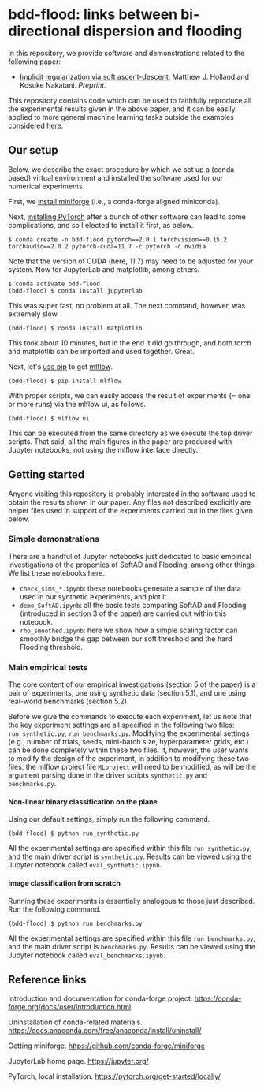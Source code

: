 # bdd-flood: links between bi-directional dispersion and flooding

In this repository, we provide software and demonstrations related to the following paper:

- [Implicit regularization via soft ascent-descent](https://arxiv.org/abs/2310.10006). Matthew J. Holland and Kosuke Nakatani. *Preprint*.

This repository contains code which can be used to faithfully reproduce all the experimental results given in the above paper, and it can be easily applied to more general machine learning tasks outside the examples considered here.

## Our setup

Below, we describe the exact procedure by which we set up a (conda-based) virtual environment and installed the software used for our numerical experiments.

First, we [install miniforge](https://github.com/conda-forge/miniforge) (i.e., a conda-forge aligned miniconda).

Next, [installing PyTorch](https://pytorch.org/) after a bunch of other software can lead to some complications, and so I elected to install it first, as below.

```
$ conda create -n bdd-flood pytorch==2.0.1 torchvision==0.15.2 torchaudio==2.0.2 pytorch-cuda=11.7 -c pytorch -c nvidia
```

Note that the version of CUDA (here, 11.7) may need to be adjusted for your system. Now for JupyterLab and matplotlib, among others.

```
$ conda activate bdd-flood
(bdd-flood) $ conda install jupyterlab
```

This was super fast, no problem at all. The next command, however, was extremely slow.

```
(bdd-flood) $ conda install matplotlib
```

This took about 10 minutes, but in the end it did go through, and both torch and matplotlib can be imported and used together. Great.

Next, let's [use pip](https://pypi.org/project/pip/) to get [mlflow](https://mlflow.org/).

```
(bdd-flood) $ pip install mlflow
```

With proper scripts, we can easily access the result of experiments (= one or more runs) via the mlflow ui, as follows.

```
(bdd-flood) $ mlflow ui
```

This can be executed from the same directory as we execute the top driver scripts. That said, all the main figures in the paper are produced with Jupyter notebooks, not using the mlflow interface directly.


## Getting started

Anyone visiting this repository is probably interested in the software used to obtain the results shown in our paper. Any files not described explicitly are helper files used in support of the experiments carried out in the files given below.

### Simple demonstrations

There are a handful of Jupyter notebooks just dedicated to basic empirical investigations of the properties of SoftAD and Flooding, among other things. We list these notebooks here.

- `check_sims_*.ipynb`: these notebooks generate a sample of the data used in our synthetic experiments, and plot it.
- `demo_SoftAD.ipynb`: all the basic tests comparing SoftAD and Flooding (introduced in section 3 of the paper) are carried out within this notebook.
- `rho_smoothed.ipynb`: here we show how a simple scaling factor can smoothly bridge the gap between our soft threshold and the hard Flooding threshold.


### Main empirical tests

The core content of our empirical investigations (section 5 of the paper) is a pair of experiments, one using synthetic data (section 5.1), and one using real-world benchmarks (section 5.2).

Before we give the commands to execute each experiment, let us note that the key experiment settings are all specified in the following two files: `run_synthetic.py`, `run_benchmarks.py`. Modifying the experimental settings (e.g., number of trials, seeds, mini-batch size, hyperparameter grids, etc.) can be done completely within these two files. If, however, the user wants to modify the design of the experiment, in addition to modifying these two files, the mlflow project file `MLproject` will need to be modified, as will be the argument parsing done in the driver scripts `synthetic.py` and `benchmarks.py`.


#### Non-linear binary classification on the plane

Using our default settings, simply run the following command.

```
(bdd-flood) $ python run_synthetic.py
```

All the experimental settings are specified within this file `run_synthetic.py`, and the main driver script is `synthetic.py`. Results can be viewed using the Jupyter notebook called `eval_synthetic.ipynb`.


#### Image classification from scratch

Running these experiments is essentially analogous to those just described. Run the following command.

```
(bdd-flood) $ python run_benchmarks.py
```

All the experimental settings are specified within this file `run_benchmarks.py`, and the main driver script is `benchmarks.py`. Results can be viewed using the Jupyter notebook called `eval_benchmarks.ipynb`.


## Reference links

Introduction and documentation for conda-forge project.
https://conda-forge.org/docs/user/introduction.html

Uninstallation of conda-related materials.
https://docs.anaconda.com/free/anaconda/install/uninstall/

Getting miniforge.
https://github.com/conda-forge/miniforge

JupyterLab home page.
https://jupyter.org/

PyTorch, local installation.
https://pytorch.org/get-started/locally/
